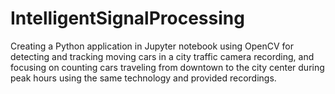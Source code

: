 # IntelligentSignalProcessing
Creating a Python application in Jupyter notebook using OpenCV for detecting and tracking moving cars in a city traffic camera recording, and focusing on counting cars traveling from downtown to the city center during peak hours using the same technology and provided recordings.
